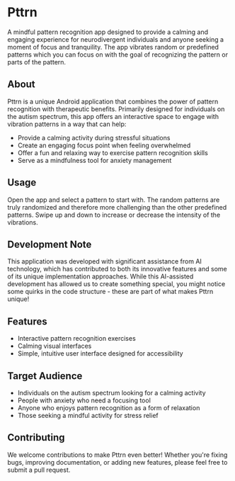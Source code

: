 # Pttrn

A mindful pattern recognition app designed to provide a calming and engaging experience for neurodivergent individuals and anyone seeking a moment of focus and tranquility. The app vibrates random or predefined patterns which you can focus on with the goal of recognizing the pattern or parts of the pattern. 

## About

Pttrn is a unique Android application that combines the power of pattern recognition with therapeutic benefits. Primarily designed for individuals on the autism spectrum, this app offers an interactive space to engage with vibration patterns in a way that can help:

- Provide a calming activity during stressful situations
- Create an engaging focus point when feeling overwhelmed
- Offer a fun and relaxing way to exercise pattern recognition skills
- Serve as a mindfulness tool for anxiety management

## Usage

Open the app and select a pattern to start with. The random patterns are truly randomized and therefore more challenging than the other predefined patterns.  Swipe up and down to increase or decrease the intensity of the vibrations.

## Development Note

This application was developed with significant assistance from AI technology, which has contributed to both its innovative features and some of its unique implementation approaches. While this AI-assisted development has allowed us to create something special, you might notice some quirks in the code structure - these are part of what makes Pttrn unique!

## Features

- Interactive pattern recognition exercises
- Calming visual interfaces
- Simple, intuitive user interface designed for accessibility

## Target Audience

- Individuals on the autism spectrum looking for a calming activity
- People with anxiety who need a focusing tool
- Anyone who enjoys pattern recognition as a form of relaxation
- Those seeking a mindful activity for stress relief

## Contributing

We welcome contributions to make Pttrn even better! Whether you're fixing bugs, improving documentation, or adding new features, please feel free to submit a pull request.

